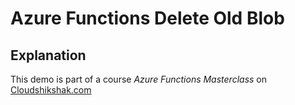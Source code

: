 # Azure Functions Delete Old Blob

## Explanation
This demo is part of a course *Azure Functions Masterclass* on [Cloudshikshak.com](https://cloudshikshak.com/p/azure-functions-masterclass)
